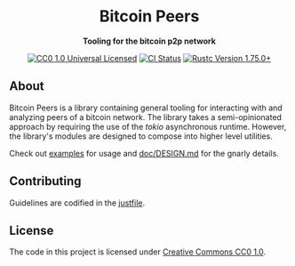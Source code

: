 <div align="center">
  <h1>Bitcoin Peers</h1>
  <p>
    <strong>Tooling for the bitcoin p2p network</strong>
  </p>

  <p>
    <a href="https://github.com/nyonson/bitcoin-peers/blob/master/LICENSE"><img alt="CC0 1.0 Universal Licensed" src="https://img.shields.io/badge/license-CC0--1.0-blue.svg"/></a>
    <a href="https://github.com/nyonson/bitcoin-peers/actions?query=workflow%3ACI"><img alt="CI Status" src="https://github.com/nyonson/bitcoin-peers/actions/workflows/ci.yml/badge.svg"/></a>
    <a href="https://blog.rust-lang.org/2023/12/28/Rust-1.75.0/"><img alt="Rustc Version 1.75.0+" src="https://img.shields.io/badge/rustc-1.75.0%2B-lightgrey.svg"/></a>
  </p>
</div>

## About

Bitcoin Peers is a library containing general tooling for interacting with and analyzing peers of a bitcoin network. The library takes a semi-opinionated approach by requiring the use of the *tokio* asynchronous runtime. However, the library's modules are designed to compose into higher level utilities.

Check out [examples](examples) for usage and [doc/DESIGN.md](docs/DESIGN.md) for the gnarly details.

## Contributing

Guidelines are codified in the [justfile](justfile).

## License

The code in this project is licensed under [Creative Commons CC0 1.0](LICENSE).
